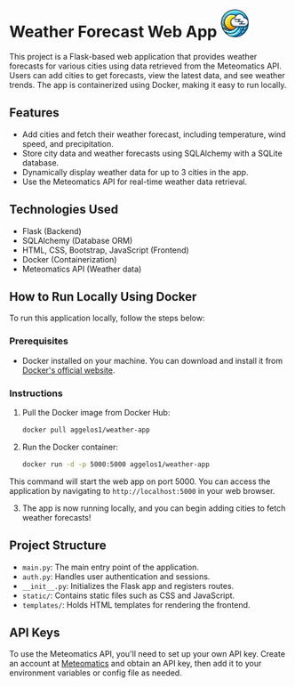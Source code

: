 # Weather Forecast Web App  <img src="website/static/img/weatherlogo.png" alt="Weather App Logo" width="50" height="50">

This project is a Flask-based web application that provides weather forecasts for various cities using data retrieved from the Meteomatics API.
Users can add cities to get forecasts, view the latest data, and see weather trends. The app is containerized using Docker, making it easy to run locally.

## Features

- Add cities and fetch their weather forecast, including temperature, wind speed, and precipitation.
- Store city data and weather forecasts using SQLAlchemy with a SQLite database.
- Dynamically display weather data for up to 3 cities in the app.
- Use the Meteomatics API for real-time weather data retrieval.

## Technologies Used

- Flask (Backend)
- SQLAlchemy (Database ORM)
- HTML, CSS, Bootstrap, JavaScript (Frontend)
- Docker (Containerization)
- Meteomatics API (Weather data)

## How to Run Locally Using Docker

To run this application locally, follow the steps below:

### Prerequisites

- Docker installed on your machine. You can download and install it from [Docker's official website](https://www.docker.com/get-started).

### Instructions

1. Pull the Docker image from Docker Hub:

   ```bash
   docker pull aggelos1/weather-app

2. Run the Docker container:

   ```bash
   docker run -d -p 5000:5000 aggelos1/weather-app

  This command will start the web app on port 5000. You can access the application by navigating to `http://localhost:5000` in your web browser.

3. The app is now running locally, and you can begin adding cities to fetch weather forecasts!

## Project Structure

- `main.py`: The main entry point of the application.
- `auth.py`: Handles user authentication and sessions.
- `__init__.py`: Initializes the Flask app and registers routes.
- `static/`: Contains static files such as CSS and JavaScript.
- `templates/`: Holds HTML templates for rendering the frontend.

## API Keys

To use the Meteomatics API, you'll need to set up your own API key.
Create an account at [Meteomatics](https://www.meteomatics.com/en/api/getting-started/) and obtain an API key, then add it
to your environment variables or config file as needed.
